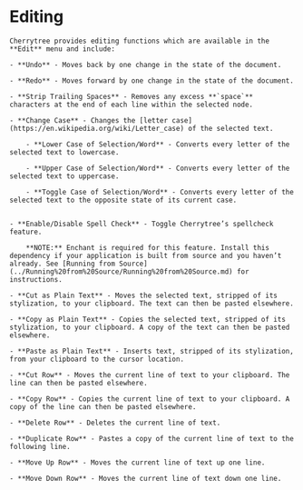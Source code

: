 
# Editing


	Cherrytree provides editing functions which are available in the **Edit** menu and include:
	
	- **Undo** - Moves back by one change in the state of the document.

	- **Redo** - Moves forward by one change in the state of the document.

	- **Strip Trailing Spaces** - Removes any excess **`space`** characters at the end of each line within the selected node.

	- **Change Case** - Changes the [letter case](https://en.wikipedia.org/wiki/Letter_case) of the selected text.
	
		- **Lower Case of Selection/Word** - Converts every letter of the selected text to lowercase.

		- **Upper Case of Selection/Word** - Converts every letter of the selected text to uppercase.

		- **Toggle Case of Selection/Word** - Converts every letter of the selected text to the opposite state of its current case.


	- **Enable/Disable Spell Check** - Toggle Cherrytree’s spellcheck feature.
	
		**NOTE:** Enchant is required for this feature. Install this dependency if your application is built from source and you haven’t already. See [Running from Source](../Running%20from%20Source/Running%20from%20Source.md) for instructions.

	- **Cut as Plain Text** - Moves the selected text, stripped of its stylization, to your clipboard. The text can then be pasted elsewhere.

	- **Copy as Plain Text** - Copies the selected text, stripped of its stylization, to your clipboard. A copy of the text can then be pasted elsewhere.

	- **Paste as Plain Text** - Inserts text, stripped of its stylization, from your clipboard to the cursor location.

	- **Cut Row** - Moves the current line of text to your clipboard. The line can then be pasted elsewhere.

	- **Copy Row** - Copies the current line of text to your clipboard. A copy of the line can then be pasted elsewhere.

	- **Delete Row** - Deletes the current line of text.

	- **Duplicate Row** - Pastes a copy of the current line of text to the following line.

	- **Move Up Row** - Moves the current line of text up one line.

	- **Move Down Row** - Moves the current line of text down one line.

